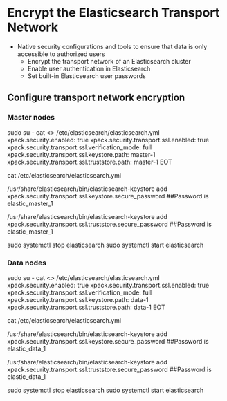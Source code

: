 # Encrypt the Elasticsearch Transport Network
- Native security configurations and tools to ensure that data is only accessible to authorized users
  - Encrypt the transport network of an Elasticsearch cluster
  - Enable user authentication in Elasticsearch
  - Set built-in Elasticsearch user passwords

## Configure transport network encryption
### Master nodes
sudo su -
cat <<EOT >> /etc/elasticsearch/elasticsearch.yml
xpack.security.enabled: true
xpack.security.transport.ssl.enabled: true
xpack.security.transport.ssl.verification_mode: full
xpack.security.transport.ssl.keystore.path: master-1
xpack.security.transport.ssl.truststore.path: master-1
EOT

cat /etc/elasticsearch/elasticsearch.yml

/usr/share/elasticsearch/bin/elasticsearch-keystore add xpack.security.transport.ssl.keystore.secure_password
##Password is elastic_master_1

/usr/share/elasticsearch/bin/elasticsearch-keystore add xpack.security.transport.ssl.truststore.secure_password
##Password is elastic_master_1

sudo systemctl stop elasticsearch
sudo systemctl start elasticsearch

### Data nodes
sudo su -
cat <<EOT >> /etc/elasticsearch/elasticsearch.yml
xpack.security.enabled: true
xpack.security.transport.ssl.enabled: true
xpack.security.transport.ssl.verification_mode: full
xpack.security.transport.ssl.keystore.path: data-1
xpack.security.transport.ssl.truststore.path: data-1
EOT

cat /etc/elasticsearch/elasticsearch.yml

/usr/share/elasticsearch/bin/elasticsearch-keystore add xpack.security.transport.ssl.keystore.secure_password
##Password is elastic_data_1

/usr/share/elasticsearch/bin/elasticsearch-keystore add xpack.security.transport.ssl.truststore.secure_password
##Password is elastic_data_1

sudo systemctl stop elasticsearch
sudo systemctl start elasticsearch

